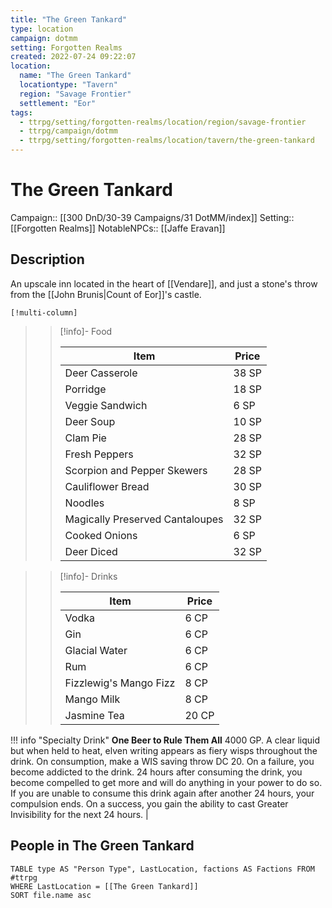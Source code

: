 ```yaml
---
title: "The Green Tankard"
type: location
campaign: dotmm
setting: Forgotten Realms
created: 2022-07-24 09:22:07
location:
  name: "The Green Tankard"
  locationtype: "Tavern"
  region: "Savage Frontier"
  settlement: "Eor"
tags:
  - ttrpg/setting/forgotten-realms/location/region/savage-frontier
  - ttrpg/campaign/dotmm
  - ttrpg/setting/forgotten-realms/location/tavern/the-green-tankard
---
```

# The Green Tankard

Campaign:: [[300 DnD/30-39 Campaigns/31 DotMM/index]]
Setting:: [[Forgotten Realms]]
NotableNPCs:: [[Jaffe Eravan]] 

## Description

An upscale inn located in the heart of [[Vendare]], and just a stone's throw from the [[John Brunis|Count of Eor]]'s castle.


    [!multi-column]
    
>> [!info]- Food
>>
>> | Item                            | Price | 
>> | ------------------------------- | ----- | 
>> | Deer Casserole                  | 38 SP | 
>> | Porridge                        | 18 SP | 
>> | Veggie Sandwich                 | 6 SP  | 
>> | Deer Soup                       | 10 SP | 
>> | Clam Pie                        | 28 SP | 
>> | Fresh Peppers                   | 32 SP | 
>> | Scorpion and Pepper Skewers     | 28 SP | 
>> | Cauliflower Bread               | 30 SP | 
>> | Noodles                         | 8 SP  | 
>> | Magically Preserved Cantaloupes | 32 SP | 
>> | Cooked Onions                   | 6 SP  | 
>> | Deer Diced                      | 32 SP | 
    
>> [!info]- Drinks
>>
>> | Item                   | Price |
>> | ---------------------- | ----- |
>> | Vodka                  | 6 CP  |
>> | Gin                    | 6 CP  |
>> | Glacial Water          | 6 CP  |
>> | Rum                    | 6 CP  |
>> | Fizzlewig's Mango Fizz | 8 CP  |
>> | Mango Milk             | 8 CP  |
>> | Jasmine Tea            | 20 CP |

!!! info "Specialty Drink"
    **One Beer to Rule Them All** 
    4000 GP. A clear liquid but when held to heat, elven writing appears as fiery wisps throughout the drink. On consumption, make a WIS saving throw DC 20. On a failure, you become addicted to the drink. 24 hours after consuming the drink, you become compelled to get more and will do anything in your power to do so. If you are unable to consume this drink again after another 24 hours, your compulsion ends. On a success, you gain the ability to cast Greater Invisibility for the next 24 hours. |


## People in The Green Tankard

```dataview
TABLE type AS "Person Type", LastLocation, factions AS Factions FROM #ttrpg
WHERE LastLocation = [[The Green Tankard]]
SORT file.name asc
```



